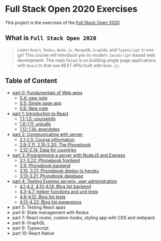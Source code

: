 # Full Stack Open 2020 Exercises

This project is the exercises of the [Full Stack Open 2020](https://fullstackopen.com/).

## What is `Full Stack Open 2020`

> Learn `React`, `Redux`, `Node.js`, `MongoDB`, `GraphQL` and `TypeScript` in one go! This course will introduce you to modern `JavaScript`-based web development. The main focus is on building single page applications with `ReactJS` that use REST APIs built with `Node.js`.

## Table of Content

- [part 0: Fundamentals of Web apps](./part0)
  - [0.4: new note](part0/0.4.md)
  - [0.5: Single page app](part0/0.5.md)
  - [0.6: New note](part0/0.6.md)
- [part 1: Introduction to React](./part1)
  - [1.1-1.5: courseinfo](part1/courseinfo)
  - [1.6-1.11: unicafe](part1/unicafe)
  - [1.12-1.14: anecdotes](part1/anecdotes)
- [part 2: Communicating with server](./part2)
  - [2.1-2.5: Course information](part2/courseinfo)
  - [2.6-2.11, 2.15-2.20: The Phonebook](part2/phonebook)
  - [2.12-2.14: Data for countries](part2/countries)
- [part 3: Programming a server with NodeJS and Express](./part3)
  - [3.1-3.22: Phonebook frontend](part2/phonebook)
  - [3.9: Phonebook backend](https://github.com/Zeroto521/Phonebook-backend)
  - [3.10, 3.21: Phonebook deploy to heroku](https://agile-refuge-83919.herokuapp.com/)
  - [3.13-3.21: Phonebook database](https://github.com/Zeroto521/Phonebook-backend/blob/main/src/model.js)
- [part 4: Testing Express servers, user administration](./part4)
  - [4.1-4.2, 4.13-4.14: Blog list backend](https://github.com/Zeroto521/Bloglist-backend)
  - [4.3-4.7: helper functions and unit tests](https://github.com/Zeroto521/Bloglist-backend/blob/master/tests/list.test.js)
  - [4.8-4.12: Blog list tests](https://github.com/Zeroto521/Bloglist-backend/blob/master/tests/api.test.js)
  - [4.13-4.22: Blog list expansions](https://github.com/Zeroto521/Bloglist-backend)
- part 5: Testing React apps
- part 6: State management with Redux
- part 7: React router, custom hooks, styling app with CSS and webpack
- part 8: GraphQL
- part 9: Typescript
- part 10: React Native
